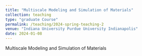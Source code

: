 ```yaml
---
title: "Multiscale Modeling and Simulation of Materials"
collection: teaching
type: "graduate Course"
permalink: /teaching/2024-spring-teaching-2
venue: "Indiana University Purdue University Indianapolis"
date: 2024-01-08
---
```


Multiscale Modeling and Simulation of Materials

